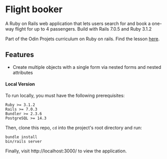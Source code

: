 # Flight booker

A Ruby on Rails web application that lets users search for and book a one-way flight for up to 4 passengers. Build with Rails 7.0.5 and Ruby 3.1.2

Part of the Odin Projets curriculum on Ruby on rails. Find the lesson [here](https://www.theodinproject.com/lessons/ruby-on-rails-flight-booker).

## Features
- Create multiple objects with a single form via nested forms and nested attributes

#### Local Version
To run locally, you must have the following prerequisites:
```
Ruby >= 3.1.2
Rails >= 7.0.3
Bundler >= 2.3.6
PostgreSQL >= 14.3
```
Then, clone this repo, `cd` into the project's root directory and run:
```
bundle install
bin/rails server
```
Finally, visit http://localhost:3000/ to view the application.


